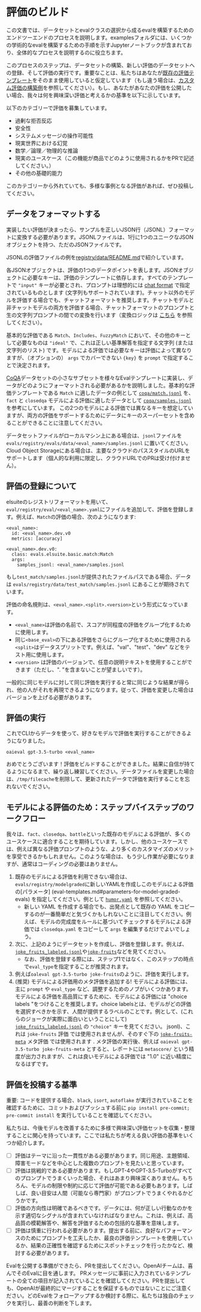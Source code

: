 # 評価のビルド

この文書では、データセットとevalクラスの選択から成るevalを構築するためのエンドツーエンドのプロセスを説明します。examplesフォルダには、いくつかの学術的なevalを構築するための手順を示すJupyterノートブックが含まれており、全体的なプロセスを説明するのに役立ちます。

このプロセスのステップは、データセットの構築、新しい評価のデータセットへの登録、そして評価の実行です。重要なことは、私たちはあなたが[既存の評価テンプレート](eval-templates.md)をそのまま使用していると仮定しています（もし違う場合は、[カスタム評価の構築例](custom-eval.md)を参照してください）。もし、あなたがあなたの評価を公開したい場合、我々は何を興味深い評価と考えるかの基準を以下に示しています。

以下のカテゴリーで評価を募集しています。

- 過剰な拒否反応
- 安全性
- システムメッセージの操作可能性
- 現実世界における幻覚
- 数学／論理／物理的な推論
- 現実のユースケース（この機能が商品でどのように使用されるかをPRで記述してください。）
- その他の基礎的能力

このカテゴリーから外れていても、多様な事例となる評価があれば、ぜひ投稿してください。

## データをフォーマットする

実装したい評価が決まったら、サンプルを正しいJSON行（JSONL）フォーマットに変換する必要があります。JSONLファイルは、1行に1つのユニークなJSONオブジェクトを持つ、ただのJSONファイルです。

JSONLの評価ファイルの例を[registry/data/README.md](../eval/registry/data/README.md)で紹介しています。

各JSONオブジェクトは、評価の1つのデータポイントを表します。JSONオブジェクトに必要なキーは、評価のテンプレートに依存します。すべてのテンプレートで `"input"` キーが必要とされ、プロンプトは理想的には [chat format](https://platform.openai.com/docs/guides/chat/introduction) で指定されているものとします (文字列もサポートされています)。チャット以外のモデルを評価する場合でも、チャットフォーマットを推奨します。チャットモデルと非チャットモデルの両方を評価する場合、チャットフォーマットのプロンプトと生の文字列プロンプトの間での変換を行います（変換ロジックは [こちら](../eval/prompt/base.py) を参照してください）。

基本的な評価である `Match`、`Includes`、`FuzzyMatch` において、その他のキーとして必要なものは `"ideal"` で、これは正しい基準解答を指定する文字列 (または文字列のリスト) です。モデルによる評価では必要なキーは評価によって異なりますが、（オプションの） `args` でカバーできない `{key}` を `prompt` で指定することで決定されます。

[CoQA](https://stanfordnlp.github.io/coqa/)データセットの小さなサブセットを様々なEvalテンプレートに実装し、データがどのようにフォーマットされる必要があるかを説明しました。基本的な評価テンプレートである `Match` に適したデータの例として [`coqa/match.jsonl`](../evals/registry/data/coqa/match.jsonl) を、`fact` と `closedqa` モデルによる評価に適したデータとして [`coqa/samples.jsonl`](../evals/registry/data/coqa/samples.jsonl) を参考にしています。
この2つのモデルによる評価では異なるキーを想定していますが、両方の評価をサポートするためにデータにキーのスーパーセットを含めることができることに注意してください。

データセットファイルがローカルマシン上にある場合は、`jsonl`ファイルを `evals/registry/evals/data/<eval_name>/samples.jsonl` に置いてください。Cloud Object Storageにある場合は、主要なクラウドのパススタイルのURLをサポートします（個人的な利用に限定し、クラウドURLでのPRは受け付けません）。

## 評価の登録について

elsuiteのレジストリフォーマットを用いて、`eval/registry/eval/<eval_name>.yaml`にファイルを追加して、評価を登録します。例えば、`Match`の評価の場合、次のようになります:
```
<eval_name>:
  id: <eval_name>.dev.v0
  metrics: [accuracy]

<eval_name>.dev.v0:
  class: evals.elsuite.basic.match:Match
  args:
    samples_jsonl: <eval_name>/samples.jsonl
```

もし`test_match/samples.jsonl`が提供されたファイルパスである場合、データは `evals/registry/data/test_match/samples.jsonl` にあることが期待されています。

評価の命名規則は、`<eval_name>.<split>.<version>`という形式になっています。
- `<eval_name>`は評価の名前で、スコアが同程度の評価をグループ化するために使用します。
- 同じ`<base_eval>`の下にある評価をさらにグループ化するために使用される`<split>`はデータスプリットです。例えば、"val"、"test"、"dev" などをテスト用に使用します。
- `<version>` は評価のバージョンで、任意の説明テキストを使用することができます（ただし、". "を含まないことが望ましいです）。

一般的に同じモデルに対して同じ評価を実行すると常に同じような結果が得られ、他の人がそれを再現できるようになります。従って、評価を変更した場合はバージョンを上げる必要があります。

## 評価の実行

これでCLIからデータを使って、好きなモデルで評価を実行することができるようになりました。
```
oaieval gpt-3.5-turbo <eval_name>
```
おめでとうございます！評価をビルドすることができました。結果に自信が持てるようになるまで、繰り返し練習してください。データファイルを変更した場合は、`/tmp/filecache`を削除して、更新されたデータで評価を実行することを忘れないでください。

## モデルによる評価のため：ステップバイステップのワークフロー

我々は、`fact`、`closedqa`、`battle`といった既存のモデルによる評価が、多くのユースケースに適合することを期待しています。しかし、他のユースケースでは、例えば異なる評価プロンプトのような、より多くのカスタマイズのメリットを享受できるかもしれません。このような場合は、もう少し作業が必要になりますが、通常はコーディングの必要はありません。

1. 既存のモデルによる評価を利用できない場合は、`evals/registry/modelgraded`に新しいYAMLを作成しこのモデルによる評価の[パラメータ] (eval-templates.md#parameters-for-model-graded-evals) を指定してください。例として [`humor.yaml`](../evals/registry/modelgraded/humor.yaml) を参照してください。
    - 新しい YAML を作成する場合でも、出発点として既存の YAML をコピーするのが一番簡単だと気づくかもしれないことに注目してください。例えば、モデルの完成度をルールに基づいてチェックするモデルによる評価では `closedqa.yaml` をコピーして `args` を編集するだけでよいでしょう。
2. 次に、上記のようにデータセットを作成し、評価を登録します。例えば、[`joke_fruits_labeled.jsonl`](../eval/registry/data/test_metaeval/joke_fruits_labeled.jsonl)や[`joke-fruits`](../eval/registry/eval/test-modelgraded.yaml)などを見てください。
    - なお、評価を登録する際には、ステップ1ではなく、このステップの時点で`eval_type`を指定することが推奨されます。
3. 例えば`oaleval gpt-3.5-turbo joke-fruits`のように、評価を実行します。
4. (推奨) モデルによる評価用のメタ評価を追加する! モデルによる評価には、主に `prompt` や `eval_type` など、調整するためのノブがいくつかあります。モデルによる評価を高品質にするために、モデルによる評価には "choice labels "をつけることを推奨します。choice labelsとは、モデルがどの評価を選択すべきかを示す、人間が提供するラベルのことです。例として、(これらのジョークが実際に面白いということにして) [`joke_fruits_labeled.jsonl`](../evals/registry/data/test_metaeval/joke_fruits_labeled.) の `"choice"` キーを見てください。 jsonl)、これは `joke-fruits` 評価 では使用されませんが、そのすぐ下の [`joke-fruits-meta`](../evals/registry/evals/test-modelgraded.yaml) メタ評価 では使用されます . メタ評価の実行後、例えば `oaieval gpt-3.5-turbo joke-fruits-meta` とすると、レポートには `metascore/` という精度が出力されますが、これは良いモデルによる評価では "1.0" に近い精度になるはずです。

## 評価を投稿する基準

重要: コードを提供する場合、`black`, `isort`, `autoflake` が実行されていることを確認するために、コミットおよびプッシュする前に `pip install pre-commit; pre-commit install` を実行していることを確認してください。

私たちは、今後モデルを改善するために多様で興味深い評価セットを収集・整理することに関心を持っています。ここでは私たちが考える良い評価の基準をいくつか紹介します。
- [ ] 評価はテーマに沿った一貫性がある必要があります。同じ用途、主題領域、障害モードなどを中心とした複数のプロンプトを見たいと思っています。
- [ ] 評価は挑戦的である必要があります。もしGPT-4やGPT-3.5-Turboがすべてのプロンプトでうまくいった場合、それはあまり興味深くありません。もちろん、モデルの制限や制約に応じて評価が可能である必要もあります。しばしば、良い目安は人間（可能なら専門家）がプロンプトでうまくやれるかどうかです。
- [ ] 評価の方向性は明確であるべきです。データには、何が正しい行動なのかを示す適切なシグナルが含まれていなければなりません。これは、例えば、高品質の模範解答や、解答を評価するための包括的な基準を意味します。
- [ ] 評価は慎重に行われる必要があります。提出する前に、良好なパフォーマンスのためにプロンプトを工夫したか、最良の評価テンプレートを使用しているか、結果の正確性を確認するためにスポットチェックを行ったかなど、検討する必要があります。

Evalを公開する準備ができたら、PRを提出してください。OpenAIチームは、喜んでそのEvalに目を通します。 PRメッセージに事前に入力されているテンプレートの全ての項目が記入されていることを確認してください。PRを提出しても、OpenAIが最終的にマージすることを保証するものではないことにご注意ください。どのEvalをフォローアップするか検討する際に、私たちは独自のチェックを実行し、最善の判断を下します。
